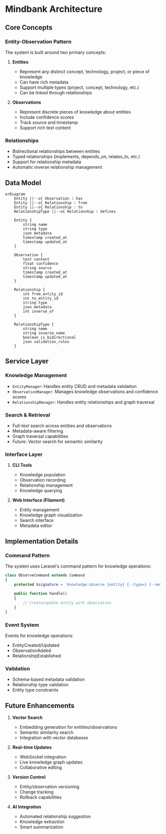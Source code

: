 # Mindbank Architecture

## Core Concepts

### Entity-Observation Pattern
The system is built around two primary concepts:

1. **Entities**
   - Represent any distinct concept, technology, project, or piece of knowledge
   - Can have rich metadata
   - Support multiple types (project, concept, technology, etc.)
   - Can be linked through relationships

2. **Observations**
   - Represent discrete pieces of knowledge about entities
   - Include confidence scores
   - Track source and timestamp
   - Support rich text content

### Relationships
- Bidirectional relationships between entities
- Typed relationships (implements, depends_on, relates_to, etc.)
- Support for relationship metadata
- Automatic inverse relationship management

## Data Model

```mermaid
erDiagram
    Entity ||--o{ Observation : has
    Entity ||--o{ Relationship : from
    Entity ||--o{ Relationship : to
    RelationshipType ||--o{ Relationship : defines
    
    Entity {
        string name
        string type
        json metadata
        timestamp created_at
        timestamp updated_at
    }
    
    Observation {
        text content
        float confidence
        string source
        timestamp created_at
        timestamp updated_at
    }
    
    Relationship {
        int from_entity_id
        int to_entity_id
        string type
        json metadata
        int inverse_of
    }
    
    RelationshipType {
        string name
        string inverse_name
        boolean is_bidirectional
        json validation_rules
    }
```

## Service Layer

### Knowledge Management
- `EntityManager`: Handles entity CRUD and metadata validation
- `ObservationManager`: Manages knowledge observations and confidence scores
- `RelationshipManager`: Handles entity relationships and graph traversal

### Search & Retrieval
- Full-text search across entities and observations
- Metadata-aware filtering
- Graph traversal capabilities
- Future: Vector search for semantic similarity

### Interface Layer
1. **CLI Tools**
   - Knowledge population
   - Observation recording
   - Relationship management
   - Knowledge querying

2. **Web Interface (Filament)**
   - Entity management
   - Knowledge graph visualization
   - Search interface
   - Metadata editor

## Implementation Details

### Command Pattern
The system uses Laravel's command pattern for knowledge operations:
```php
class ObserveCommand extends Command
{
    protected $signature = 'knowledge:observe {entity} {--type=} {--metadata=}'
    
    public function handle()
    {
        // Create/update entity with observation
    }
}
```

### Event System
Events for knowledge operations:
- EntityCreated/Updated
- ObservationAdded
- RelationshipEstablished

### Validation
- Schema-based metadata validation
- Relationship type validation
- Entity type constraints

## Future Enhancements

1. **Vector Search**
   - Embedding generation for entities/observations
   - Semantic similarity search
   - Integration with vector databases

2. **Real-time Updates**
   - WebSocket integration
   - Live knowledge graph updates
   - Collaborative editing

3. **Version Control**
   - Entity/observation versioning
   - Change tracking
   - Rollback capabilities

4. **AI Integration**
   - Automated relationship suggestion
   - Knowledge extraction
   - Smart summarization